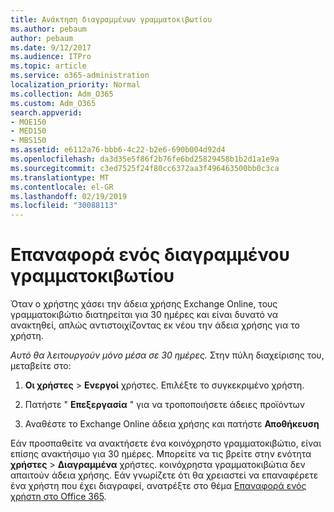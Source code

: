 ```yaml
---
title: Ανάκτηση διαγραμμένων γραμματοκιβωτίου
ms.author: pebaum
author: pebaum
ms.date: 9/12/2017
ms.audience: ITPro
ms.topic: article
ms.service: o365-administration
localization_priority: Normal
ms.collection: Adm_O365
ms.custom: Adm_O365
search.appverid:
- MOE150
- MED150
- MBS150
ms.assetid: e6112a76-bbb6-4c22-b2e6-690b004d92d4
ms.openlocfilehash: da3d35e5f86f2b76fe6bd25829458b1b2d1a1e9a
ms.sourcegitcommit: c3ed7525f24f80cc6372aa3f496463500bb0c3ca
ms.translationtype: MT
ms.contentlocale: el-GR
ms.lasthandoff: 02/19/2019
ms.locfileid: "30088113"
---
```

# <a name="restore-a-deleted-mailbox"></a>Επαναφορά ενός διαγραμμένου γραμματοκιβωτίου

Όταν ο χρήστης χάσει την άδεια χρήσης Exchange Online, τους γραμματοκιβώτιο διατηρείται για 30 ημέρες και είναι δυνατό να ανακτηθεί, απλώς αντιστοιχίζοντας εκ νέου την άδεια χρήσης για το χρήστη.
  
 *Αυτό θα λειτουργούν μόνο μέσα σε 30 ημέρες.*  Στην πύλη διαχείρισης του, μεταβείτε στο: 
  
1. **Οι χρήστες** \> **Ενεργοί** χρήστες. Επιλέξτε το συγκεκριμένο χρήστη. 
    
2. Πατήστε " **Επεξεργασία** " για να τροποποιήσετε άδειες προϊόντων 
    
3. Αναθέστε το Exchange Online άδεια χρήσης και πατήστε **Αποθήκευση**
    
Εάν προσπαθείτε να ανακτήσετε ένα κοινόχρηστο γραμματοκιβώτιο, είναι επίσης ανακτήσιμο για 30 ημέρες. Μπορείτε να τις βρείτε στην ενότητα **χρήστες** \> **Διαγραμμένα** χρήστες. κοινόχρηστα γραμματοκιβώτια δεν απαιτούν άδεια χρήσης. Εάν γνωρίζετε ότι θα χρειαστεί να επαναφέρετε ένα χρήστη που έχει διαγραφεί, ανατρέξτε στο θέμα [Επαναφορά ενός χρήστη στο Office 365](https://docs.microsoft.com/en-us/office365/admin/add-users/restore-user).
  


